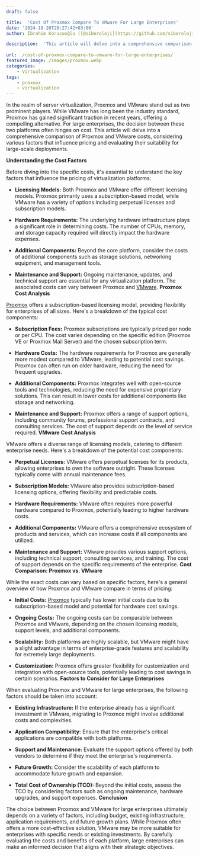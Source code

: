 ```yaml
---
draft: false

title:  'Cost Of Proxmox Compare To VMware For Large Enterprises'
date: '2024-10-20T20:27:42+03:00'
author: İbrahim Korucuoğlu ([@siberoloji](https://github.com/siberoloji))

description:  'This article will delve into a comprehensive comparison of Proxmox and VMware costs, pricing and evaluating their suitability for large-scale deployments.' 
 
url:  /cost-of-proxmox-compare-to-vmware-for-large-enterprises/
featured_image: /images/proxmox.webp
categories:
    - Virtualization
tags:
    - proxmox
    - virtualization
---
```



In the realm of server virtualization, Proxmox and VMware stand out as two prominent players. While VMware has long been the industry standard, Proxmox has gained significant traction in recent years, offering a compelling alternative. For large enterprises, the decision between these two platforms often hinges on cost. This article will delve into a comprehensive comparison of Proxmox and VMware costs, considering various factors that influence pricing and evaluating their suitability for large-scale deployments.



**Understanding the Cost Factors**



Before diving into the specific costs, it's essential to understand the key factors that influence the pricing of virtualization platforms:


* **Licensing Models:** Both Proxmox and VMware offer different licensing models. Proxmox primarily uses a subscription-based model, while VMware has a variety of options including perpetual licenses and subscription models.

* **Hardware Requirements:** The underlying hardware infrastructure plays a significant role in determining costs. The number of CPUs, memory, and storage capacity required will directly impact the hardware expenses.

* **Additional Components:** Beyond the core platform, consider the costs of additional components such as storage solutions, networking equipment, and management tools.

* **Maintenance and Support:** Ongoing maintenance, updates, and technical support are essential for any virtualization platform. The associated costs can vary between Proxmox and <a href="https://www.vmware.com" target="_blank" rel="noopener" title="">VMware</a>.
**Proxmox Cost Analysis**



<a href="https://www.proxmox.com/en/" target="_blank" rel="noopener" title="">Proxmox</a> offers a subscription-based licensing model, providing flexibility for enterprises of all sizes. Here's a breakdown of the typical cost components:


* **Subscription Fees:** Proxmox subscriptions are typically priced per node or per CPU. The cost varies depending on the specific edition (Proxmox VE or Proxmox Mail Server) and the chosen subscription term.

* **Hardware Costs:** The hardware requirements for Proxmox are generally more modest compared to VMware, leading to potential cost savings. Proxmox can often run on older hardware, reducing the need for frequent upgrades.

* **Additional Components:** Proxmox integrates well with open-source tools and technologies, reducing the need for expensive proprietary solutions. This can result in lower costs for additional components like storage and networking.

* **Maintenance and Support:** Proxmox offers a range of support options, including community forums, professional support contracts, and consulting services. The cost of support depends on the level of service required.
**VMware Cost Analysis**



VMware offers a diverse range of licensing models, catering to different enterprise needs. Here's a breakdown of the potential cost components:


* **Perpetual Licenses:** VMware offers perpetual licenses for its products, allowing enterprises to own the software outright. These licenses typically come with annual maintenance fees.

* **Subscription Models:** VMware also provides subscription-based licensing options, offering flexibility and predictable costs.

* **Hardware Requirements:** VMware often requires more powerful hardware compared to Proxmox, potentially leading to higher hardware costs.

* **Additional Components:** VMware offers a comprehensive ecosystem of products and services, which can increase costs if all components are utilized.

* **Maintenance and Support:** VMware provides various support options, including technical support, consulting services, and training. The cost of support depends on the specific requirements of the enterprise.
**Cost Comparison: Proxmox vs. VMware**



While the exact costs can vary based on specific factors, here's a general overview of how Proxmox and VMware compare in terms of pricing:


* **Initial Costs:** <a href="https://www.siberoloji.com/proxmox-must-know-powerful-open-source-virtualization-solution/" target="_blank" rel="noopener" title="">Proxmox</a> typically has lower initial costs due to its subscription-based model and potential for hardware cost savings.

* **Ongoing Costs:** The ongoing costs can be comparable between Proxmox and VMware, depending on the chosen licensing models, support levels, and additional components.

* **Scalability:** Both platforms are highly scalable, but VMware might have a slight advantage in terms of enterprise-grade features and scalability for extremely large deployments.

* **Customization:** Proxmox offers greater flexibility for customization and integration with open-source tools, potentially leading to cost savings in certain scenarios.
**Factors to Consider for Large Enterprises**



When evaluating Proxmox and VMware for large enterprises, the following factors should be taken into account:


* **Existing Infrastructure:** If the enterprise already has a significant investment in VMware, migrating to Proxmox might involve additional costs and complexities.

* **Application Compatibility:** Ensure that the enterprise's critical applications are compatible with both platforms.

* **Support and Maintenance:** Evaluate the support options offered by both vendors to determine if they meet the enterprise's requirements.

* **Future Growth:** Consider the scalability of each platform to accommodate future growth and expansion.

* **Total Cost of Ownership (TCO):** Beyond the initial costs, assess the TCO by considering factors such as ongoing maintenance, hardware upgrades, and support expenses.
**Conclusion**



The choice between Proxmox and VMware for large enterprises ultimately depends on a variety of factors, including budget, existing infrastructure, application requirements, and future growth plans. While Proxmox often offers a more cost-effective solution, VMware may be more suitable for enterprises with specific needs or existing investments. By carefully evaluating the costs and benefits of each platform, large enterprises can make an informed decision that aligns with their strategic objectives.
